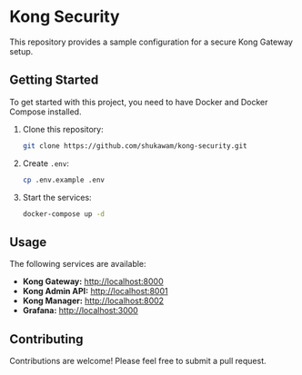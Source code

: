 # Kong Security

This repository provides a sample configuration for a secure Kong Gateway setup.

## Getting Started

To get started with this project, you need to have Docker and Docker Compose installed.

1. Clone this repository:

   ```sh
   git clone https://github.com/shukawam/kong-security.git
   ```

2. Create `.env`:

    ```sh
    cp .env.example .env
    ```

3. Start the services:

   ```sh
   docker-compose up -d
   ```

## Usage

The following services are available:

- **Kong Gateway:** [http://localhost:8000](http://localhost:8000)
- **Kong Admin API:** [http://localhost:8001](http://localhost:8001)
- **Kong Manager:** [http://localhost:8002](http://localhost:8002)
- **Grafana:** [http://localhost:3000](http://localhost:3000)

## Contributing

Contributions are welcome! Please feel free to submit a pull request.
